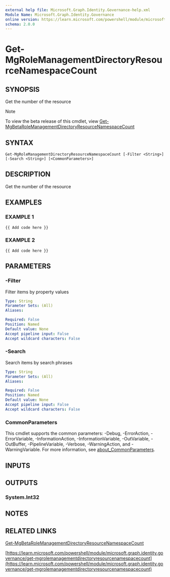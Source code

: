 ```yaml
---
external help file: Microsoft.Graph.Identity.Governance-help.xml
Module Name: Microsoft.Graph.Identity.Governance
online version: https://learn.microsoft.com/powershell/module/microsoft.graph.identity.governance/get-mgrolemanagementdirectoryresourcenamespacecount
schema: 2.0.0
---
```


# Get-MgRoleManagementDirectoryResourceNamespaceCount

## SYNOPSIS
Get the number of the resource

> [!NOTE]
> To view the beta release of this cmdlet, view [Get-MgBetaRoleManagementDirectoryResourceNamespaceCount](/powershell/module/Microsoft.Graph.Beta.Identity.Governance/Get-MgBetaRoleManagementDirectoryResourceNamespaceCount?view=graph-powershell-beta)

## SYNTAX

```
Get-MgRoleManagementDirectoryResourceNamespaceCount [-Filter <String>] [-Search <String>] [<CommonParameters>]
```

## DESCRIPTION
Get the number of the resource

## EXAMPLES

### EXAMPLE 1
```
{{ Add code here }}
```

### EXAMPLE 2
```
{{ Add code here }}
```

## PARAMETERS

### -Filter
Filter items by property values

```yaml
Type: String
Parameter Sets: (All)
Aliases:

Required: False
Position: Named
Default value: None
Accept pipeline input: False
Accept wildcard characters: False
```

### -Search
Search items by search phrases

```yaml
Type: String
Parameter Sets: (All)
Aliases:

Required: False
Position: Named
Default value: None
Accept pipeline input: False
Accept wildcard characters: False
```

### CommonParameters
This cmdlet supports the common parameters: -Debug, -ErrorAction, -ErrorVariable, -InformationAction, -InformationVariable, -OutVariable, -OutBuffer, -PipelineVariable, -Verbose, -WarningAction, and -WarningVariable. For more information, see [about_CommonParameters](http://go.microsoft.com/fwlink/?LinkID=113216).

## INPUTS

## OUTPUTS

### System.Int32
## NOTES

## RELATED LINKS
[Get-MgBetaRoleManagementDirectoryResourceNamespaceCount](/powershell/module/Microsoft.Graph.Beta.Identity.Governance/Get-MgBetaRoleManagementDirectoryResourceNamespaceCount?view=graph-powershell-beta)

[https://learn.microsoft.com/powershell/module/microsoft.graph.identity.governance/get-mgrolemanagementdirectoryresourcenamespacecount](https://learn.microsoft.com/powershell/module/microsoft.graph.identity.governance/get-mgrolemanagementdirectoryresourcenamespacecount)



